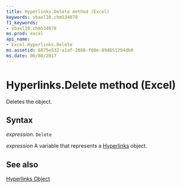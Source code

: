 ```yaml
---
title: Hyperlinks.Delete method (Excel)
keywords: vbaxl10.chm534078
f1_keywords:
- vbaxl10.chm534078
ms.prod: excel
api_name:
- Excel.Hyperlinks.Delete
ms.assetid: 6875e532-a1af-2080-f80e-89d651294db0
ms.date: 06/08/2017
---
```



# Hyperlinks.Delete method (Excel)

Deletes the object.


## Syntax

 _expression_. `Delete`

 _expression_ A variable that represents a [Hyperlinks](Excel.Hyperlinks.md) object.


## See also


[Hyperlinks Object](Excel.Hyperlinks.md)

